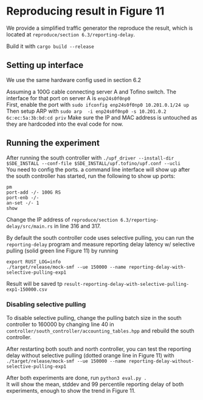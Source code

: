 # Reproducing result in Figure 11
We provide a simplified traffic generator the reproduce the result, which is located at `reproduce/section 6.3/reporting-delay`.

Build it with `cargo build --release`

## Setting up interface
We use the same hardware config used in section 6.2

Assuming a 100G cable connecting server A and Tofino switch. The interface for that port on server A is `enp24s0f0np0` \
First, enable the port with `sudo ifconfig enp24s0f0np0 10.201.0.1/24 up` 
\
Then setup ARP with `sudo arp  -i enp24s0f0np0 -s 10.201.0.2 6c:ec:5a:3b:bd:cd priv`
Make sure the IP and MAC address is untouched as they are hardcoded into the eval code for now.

## Running the experiment
After running the south controller with `./upf_driver --install-dir $SDE_INSTALL --conf-file $SDE_INSTALL/upf.tofino/upf.conf --ucli` \
You need to config the ports. a command line interface will show up after the south controller has started, run the following to show up ports:
```
pm
port-add -/- 100G RS
port-enb -/-
an-set -/- 1
show
```

Change the IP address of `reproduce/section 6.3/reporting-delay/src/main.rs` in line 316 and 317.

By default the south controller code uses selective pulling, you can run the `reporting-delay` program and measure reporting delay latency w/ selective pulling (solid green line Figure 11) by running
```
export RUST_LOG=info
./target/release/mock-smf --ue 150000 --name reporting-delay-with-selective-pulling-exp1
```
Result will be saved tp `result-reporting-delay-with-selective-pulling-exp1-150000.csv`


### Disabling selective pulling
To disable selective pulling, change the pulling batch size in the south controller to 160000 by changing line 40 in `controller/south_controller/accounting_tables.hpp` and rebuild the south controller.

After restarting both south and north controller, you can test the reporting delay without selective pulling (dotted orange line in Figure 11) with `./target/release/mock-smf --ue 150000 --name reporting-delay-without-selective-pulling-exp1`

After both experiments are done, run `python3 eval.py .`\
It will show the mean, stddev and 99 percentile reporting delay of both experiments, enough to show the trend in Figure 11.

